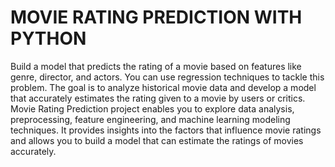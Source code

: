 # MOVIE RATING PREDICTION WITH PYTHON
Build a model that predicts the rating of a movie based on features like
genre, director, and actors. You can use regression techniques to tackle
this problem.
The goal is to analyze historical movie data and develop a model that
accurately estimates the rating given to a movie by users or critics.
Movie Rating Prediction project enables you to explore data analysis,
preprocessing, feature engineering, and machine learning modeling
techniques. It provides insights into the factors that influence movie ratings
and allows you to build a model that can estimate the ratings of movies
accurately.
